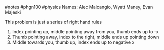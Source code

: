 #notes #phgn100 #physics
Names: Alec Malcangio, Wyatt Maney, Evan Majeski

This problem is just a series of right hand rules
1. Index pointing up, middle pointing away from you, thumb ends up to -x 
2. Thumb pointing away, index to the right, middle ends up pointing down
3. Middle towards you, thumb up, index ends up to negative x